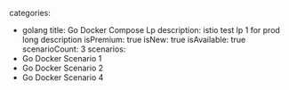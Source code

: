 categories:
  - golang
title: Go Docker Compose Lp
description: istio test lp 1 for prod long description
isPremium: true
isNew: true
isAvailable: true
scenarioCount: 3
scenarios:
  - Go Docker Scenario 1
  - Go Docker Scenario 2
  - Go Docker Scenario 4
